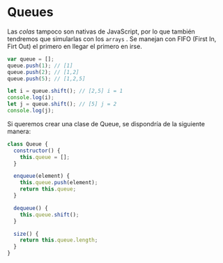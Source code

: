 # Queues

Las _colas_ tampoco son nativas de JavaScript, por lo que también tendremos que simularlas con los `arrays` . Se manejan con FIFO (First In, Firt Out) el primero en llegar el primero en irse.

```js
var queue = [];
queue.push(1); // [1]
queue.push(2); // [1,2]
queue.push(5); // [1,2,5]

let i = queue.shift(); // [2,5] i = 1
console.log(i);
let j = queue.shift(); // [5] j = 2
console.log(j);
```

Si queremos crear una clase de Queue, se dispondría de la siguiente manera:

```js
class Queue {
  constructor() {
    this.queue = [];
  }

  enqueue(element) {
    this.queue.push(element);
    return this.queue;
  }

  dequeue() {
    this.queue.shift();
  }

  size() {
    return this.queue.length;
  }
}
```

